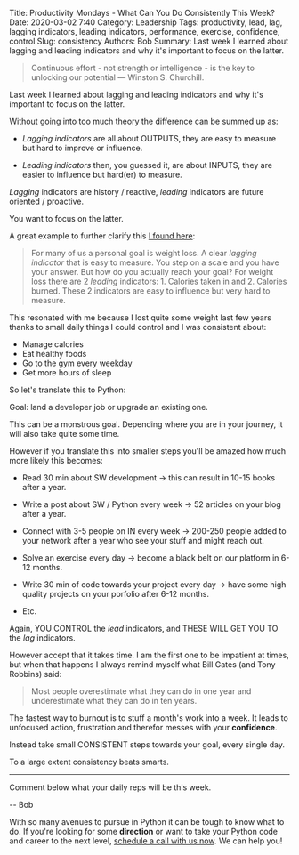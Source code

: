 Title: Productivity Mondays - What Can You Do Consistently This Week?
Date: 2020-03-02 7:40
Category: Leadership
Tags: productivity, lead, lag, lagging indicators, leading indicators, performance, exercise, confidence, control
Slug: consistency
Authors: Bob
Summary: Last week I learned about lagging and leading indicators and why it's important to focus on the latter.

> Continuous effort - not strength or intelligence - is the key to unlocking our potential ― Winston S. Churchill.

Last week I learned about lagging and leading indicators and why it's important to focus on the latter.

Without going into too much theory the difference can be summed up as:

- _Lagging indicators_ are all about OUTPUTS, they are easy to measure but hard to improve or influence.

- _Leading indicators_ then, you guessed it, are about INPUTS, they are easier to influence but hard(er) to measure.

_Lagging_ indicators are history / reactive, _leading_ indicators are future oriented / proactive.

You want to focus on the latter.

A great example to further clarify this [I found here](https://kpilibrary.com/topics/lagging-and-leading-indicators):

> For many of us a personal goal is weight loss. A clear _lagging indicator_ that is easy to measure. You step on a scale and you have your answer. But how do you actually reach your goal? For weight loss there are 2 _leading_ indicators: 1. Calories taken in and 2. Calories burned. These 2 indicators are easy to influence but very hard to measure.

This resonated with me because I lost quite some weight last few years thanks to small daily things I could control and I was consistent about:

- Manage calories
- Eat healthy foods
- Go to the gym every weekday
- Get more hours of sleep

So let's translate this to Python:

Goal: land a developer job or upgrade an existing one.

This can be a monstrous goal. Depending where you are in your journey, it will also take quite some time.

However if you translate this into smaller steps you'll be amazed how much more likely this becomes:

- Read 30 min about SW development -> this can result in 10-15 books after a year.

- Write a post about SW / Python every week -> 52 articles on your blog after a year.

- Connect with 3-5 people on IN every week -> 200-250 people added to your network after a year who see your stuff and might reach out.

- Solve an exercise every day -> become a black belt on our platform in 6-12 months.

- Write 30 min of code towards your project every day -> have some high quality projects on your porfolio after 6-12 months.

- Etc.

Again, YOU CONTROL the _lead_ indicators, and THESE WILL GET YOU TO the _lag_ indicators.

However accept that it takes time. I am the first one to be impatient at times, but when that happens I always remind myself what Bill Gates (and Tony Robbins) said:

> Most people overestimate what they can do in one year and underestimate what they can do in ten years.

The fastest way to burnout is to stuff a month's work into a week. It leads to unfocused action, frustration and therefor messes with your __confidence__.

Instead take small CONSISTENT steps towards your goal, every single day.

To a large extent consistency beats smarts.

---

Comment below what your daily reps will be this week.

-- Bob

<div class="ctaBox">
<p>With so many avenues to pursue in Python it can be tough to know what to do. If you're looking for some <strong>direction</strong> or want to take your Python code and career to the next level, <a href="https://go.oncehub.com/pybites" target="_blank">schedule a call with us now</a>. We can help you!</p>
</div>

